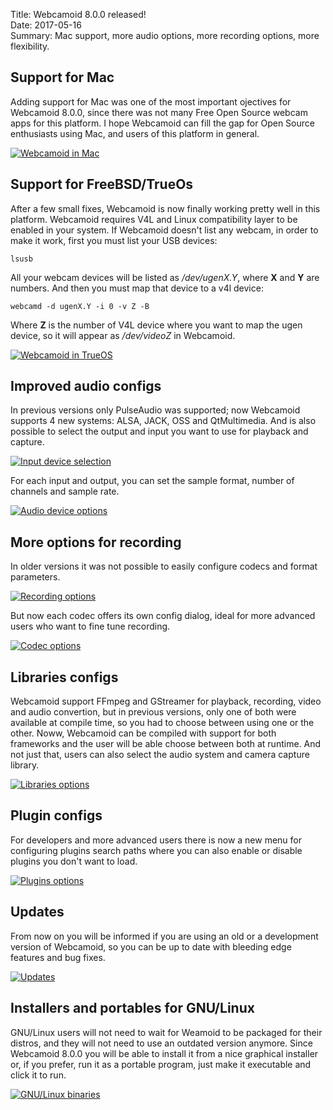 Title: Webcamoid 8.0.0 released!  
Date: 2017-05-16  
Summary: Mac support, more audio options, more recording options, more flexibility.  

## Support for Mac ##

Adding support for Mac was one of the most important ojectives for Webcamoid 8.0.0, since there was not many Free Open Source webcam apps for this platform. I hope Webcamoid can fill the gap for Open Source enthusiasts using Mac, and users of this platform in general.

<div class="img-preview">
    <a href="/images/20170516-1/WebcamoidInMac.png">
        <img src="/images/20170516-1/WebcamoidInMac.png" alt="Webcamoid in Mac" title="Webcamoid in Mac" />
    </a>
</div>

## Support for FreeBSD/TrueOs ##

After a few small fixes, Webcamoid is now finally working pretty well in this platform. Webcamoid requires V4L and Linux compatibility layer to be enabled in your system. If Webcamoid doesn't list any webcam, in order to make it work, first you must list your USB devices:

    lsusb

All your webcam devices will be listed as _/dev/ugenX.Y_, where **X** and **Y** are numbers. And then you must map that device to a v4l device:

    webcamd -d ugenX.Y -i 0 -v Z -B

Where **Z** is the number of V4L device where you want to map the ugen device, so it will appear as _/dev/videoZ_ in Webcamoid.

<div class="img-preview">
    <a href="/images/20170516-1/WebcamoidInTrueOS.png">
        <img src="/images/20170516-1/WebcamoidInTrueOS.png" alt="Webcamoid in TrueOS" title="Webcamoid in TrueOS" />
    </a>
</div>

## Improved audio configs ##

In previous versions only PulseAudio was supported; now Webcamoid supports 4 new systems: ALSA, JACK, OSS and QtMultimedia. And is also possible to select the output and input you want to use for playback and capture.

<div class="img-preview">
    <a href="/images/20170516-1/InputDeviceSelection.png">
        <img src="/images/20170516-1/InputDeviceSelection.png" alt="Input device selection" title="Input device selection" />
    </a>
</div>

For each input and output, you can set the sample format, number of channels and sample rate.

<div class="img-preview">
    <a href="/images/20170516-1/AudioDeviceOptions.png">
        <img src="/images/20170516-1/AudioDeviceOptions.png" alt="Audio device options" title="Audio device options" />
    </a>
</div>

## More options for recording ##

In older versions it was not possible to easily configure codecs and format parameters.

<div class="img-preview">
    <a href="/images/20170516-1/RecordingOptions.png">
        <img src="/images/20170516-1/RecordingOptions.png" alt="Recording options" title="Recording options" />
    </a>
</div>

But now each codec offers its own config dialog, ideal for more advanced users who want to fine tune recording.

<div class="img-preview">
    <a href="/images/20170516-1/CodecOptions.png">
        <img src="/images/20170516-1/CodecOptions.png" alt="Codec options" title="Codec options" />
    </a>
</div>

## Libraries configs ##

Webcamoid support FFmpeg and GStreamer for playback, recording, video and audio convertion, but in previous versions, only one of both were available at compile time, so you had to choose between using one or the other. Noww, Webcamoid can be compiled with support for both frameworks and the user will be able choose between both at runtime. And not just that, users can also select the audio system and camera capture library.

<div class="img-preview">
    <a href="/images/20170516-1/LibrariesOptions.png">
        <img src="/images/20170516-1/LibrariesOptions.png" alt="Libraries options" title="Libraries options" />
    </a>
</div>

## Plugin configs ##

For developers and more advanced users there is now a new menu for configuring plugins search paths where you can also enable or disable plugins you don't want to load.

<div class="img-preview">
    <a href="/images/20170516-1/PluginsOptions.png">
        <img src="/images/20170516-1/PluginsOptions.png" alt="Plugins options" title="Plugins options" />
    </a>
</div>

## Updates ##

From now on you will be informed if you are using an old or a development version of Webcamoid, so you can be up to date with bleeding edge features and bug fixes.

<div class="img-preview">
    <a href="/images/20170516-1/Updates.png">
        <img src="/images/20170516-1/Updates.png" alt="Updates" title="Updates" />
    </a>
</div>

## Installers and portables for GNU/Linux ##

GNU/Linux users will not need to wait for Weamoid to be packaged for their distros, and they will not need to use an outdated version anymore. Since Webcamoid 8.0.0 you will be able to install it from a nice graphical installer or, if you prefer, run it as a portable program, just make it executable and click it to run.

<div class="img-preview">
    <a href="/images/20170516-1/GNULinuxBinaries.png">
        <img src="/images/20170516-1/GNULinuxBinaries.png" alt="GNU/Linux binaries" title="GNU/Linux binaries" />
    </a>
</div>
